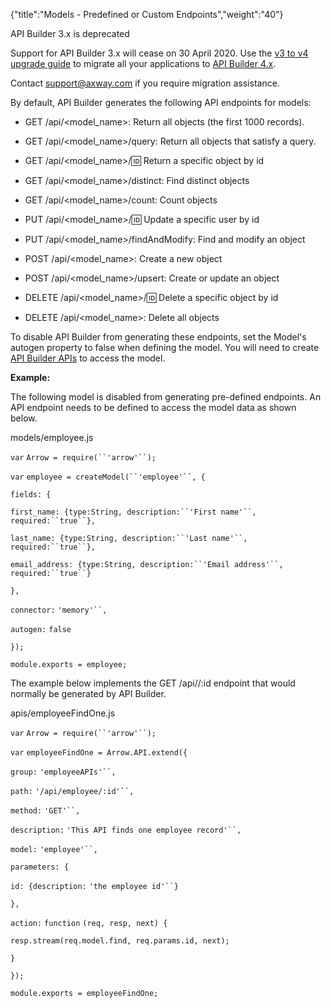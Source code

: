 {"title":"Models - Predefined or Custom Endpoints","weight":"40"}

API Builder 3.x is deprecated

Support for API Builder 3.x will cease on 30 April 2020. Use the [v3 to v4 upgrade guide](https://docs.axway.com/bundle/API_Builder_4x_allOS_en/page/api_builder_v3_to_v4_upgrade_guide.html) to migrate all your applications to [API Builder 4.x](https://docs.axway.com/bundle/API_Builder_4x_allOS_en/page/api_builder_getting_started_guide.html).

Contact [support@axway.com](mailto:support@axway.com) if you require migration assistance.

By default, API Builder generates the following API endpoints for models:

* GET /api/<model\_name>: Return all objects (the first 1000 records).

* GET /api/<model\_name>/query: Return all objects that satisfy a query.

* GET /api/<model\_name>/:id: Return a specific object by id

* GET /api/<model\_name>/distinct: Find distinct objects

* GET /api/<model\_name>/count: Count objects

* PUT /api/<model\_name>/:id: Update a specific user by id

* PUT /api/<model\_name>/findAndModify: Find and modify an object

* POST /api/<model\_name>: Create a new object

* POST /api/<model\_name>/upsert: Create or update an object

* DELETE /api/<model\_name>/:id: Delete a specific object by id

* DELETE /api/<model\_name>: Delete all objects


To disable API Builder from generating these endpoints, set the Model's autogen property to false when defining the model. You will need to create [API Builder APIs](/docs/appc/Axway_API_Builder/API_Builder/API_Builder_Developer_Guide/API_Builder_APIs/) to access the model.

**Example:**

The following model is disabled from generating pre-defined endpoints. An API endpoint needs to be defined to access the model data as shown below.

models/employee.js

`var` `Arrow = require(``'arrow'``);`

`var` `employee = createModel(``'employee'``, {`

`fields: {`

`first_name: {type:String, description:``'First name'``, required:``true``},`

`last_name: {type:String, description:``'Last name'``, required:``true``},`

`email_address: {type:String, description:``'Email address'``, required:``true``}`

`},`

`connector:` `'memory'``,`

`autogen:` `false`

`});`

`module.exports = employee;`

The example below implements the GET /api/<employee>/:id endpoint that would normally be generated by API Builder.

apis/employeeFindOne.js

`var` `Arrow = require(``'arrow'``);`

`var` `employeeFindOne = Arrow.API.extend({`

`group:` `'employeeAPIs'``,`

`path:` `'/api/employee/:id'``,`

`method:` `'GET'``,`

`description:` `'This API finds one employee record'``,`

`model:` `'employee'``,`

`parameters: {`

`id: {description:` `'the employee id'``}`

`},`

`action:` `function` `(req, resp, next) {`

`resp.stream(req.model.find, req.params.id, next);`

`}`

`});`

`module.exports = employeeFindOne;`
